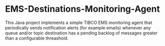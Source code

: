 # EMS-Destinations-Monitoring-Agent
This Java project implements a simple TIBCO EMS monitoring agent that periodically sends notification alerts (for example emails) whenever any queue and/or topic destination has a pending backlog of messages greater than a configurable threashold.
